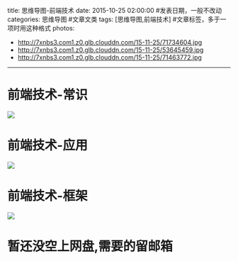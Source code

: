 title: 思维导图-前端技术
date: 2015-10-25 02:00:00 #发表日期，一般不改动
categories: 思维导图 #文章文类
tags: [思维导图,前端技术] #文章标签，多于一项时用这种格式
photos:
- http://7xnbs3.com1.z0.glb.clouddn.com/15-11-25/71734604.jpg
- http://7xnbs3.com1.z0.glb.clouddn.com/15-11-25/53645459.jpg
- http://7xnbs3.com1.z0.glb.clouddn.com/15-11-25/71463772.jpg

---

# 前端技术-常识
![](http://7xnbs3.com1.z0.glb.clouddn.com/15-11-25/71734604.jpg)

# 前端技术-应用
![](http://7xnbs3.com1.z0.glb.clouddn.com/15-11-25/53645459.jpg)

# 前端技术-框架
![](http://7xnbs3.com1.z0.glb.clouddn.com/15-11-25/71463772.jpg)

# 暂还没空上网盘,需要的留邮箱
<!-- more -->